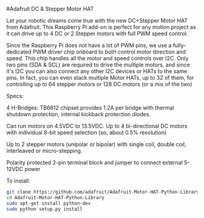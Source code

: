 <!--
---
name: Adafruit DC & Stepper Motor HAT 
class: board
type: motor
formfactor: HAT
manufacturer: Adafruit
description: Drive 4 DC Motors or 2 Stepper Motors with a Raspberry Pi
url: https://learn.adafruit.com/adafruit-dc-and-stepper-motor-hat-for-raspberry-pi
buy: https://www.adafruit.com/products/2348
image: adafruit-motor-hat.png
pincount: 40
eeprom: yes
power:
  '17':
  '1': 
ground:
  '9':
  '25':
  '39':
  '34':
  '30':
  '20':
  '14':
  '6':
pin:
  '3':
    mode: i2c
  '5':
    mode: i2c
i2c:
 '0x20':
   name: TB6612
   device: TB6612    
-->
#Adafruit DC & Stepper Motor HAT 

Let your robotic dreams come true with the new DC+Stepper Motor HAT from Adafruit. This Raspberry Pi add-on is perfect for any motion project as it can drive up to 4 DC or 2 Stepper motors with full PWM speed control.

Since the Raspberry Pi does not have a lot of PWM pins, we use a fully-dedicated PWM driver chip onboard to both control motor direction and speed. This chip handles all the motor and speed controls over I2C. Only two pins (SDA & SCL) are required to drive the multiple motors, and since it's I2C you can also connect any other I2C devices or HATs to the same pins. In fact, you can even stack multiple Motor HATs, up to 32 of them, for controlling up to 64 stepper motors or 128 DC motors (or a mix of the two)

Specs:

4 H-Bridges: TB6612 chipset provides 1.2A per bridge with thermal shutdown protection, internal kickback protection diodes.

Can run motors on 4.5VDC to 13.5VDC.
Up to 4 bi-directional DC motors with individual 8-bit speed selection (so, about 0.5% resolution)

Up to 2 stepper motors (unipolar or bipolar) with single coil, double coil, interleaved or micro-stepping.

Polarity protected 2-pin terminal block and jumper to connect external 5-12VDC power

To install:

```bash
git clone https://github.com/adafruit/Adafruit-Motor-HAT-Python-Library.git
cd Adafruit-Motor-HAT-Python-Library
sudo apt-get install python-dev
sudo python setup.py install
```
